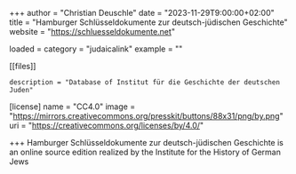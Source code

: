 +++
author = "Christian Deuschle"
date = "2023-11-29T9:00:00+02:00"
title = "Hamburger Schlüsseldokumente zur deutsch-jüdischen Geschichte" 
website = "https://schluesseldokumente.net"
<!-- dataslug = -->
<!-- graph = "http://data.judaicalink.org/data/"  -->
loaded = 
category = "judaicalink"
example = ""


[[files]]
	<!-- url = "" -->
	
	
	description = "Database of Institut für die Geschichte der deutschen Juden"
	

[license]
name = "CC4.0"
image = "https://mirrors.creativecommons.org/presskit/buttons/88x31/png/by.png"
uri = "https://creativecommons.org/licenses/by/4.0/"
	
+++
Hamburger Schlüsseldokumente zur deutsch-jüdischen Geschichte is an online source edition realized by the Institute for the History of German Jews
